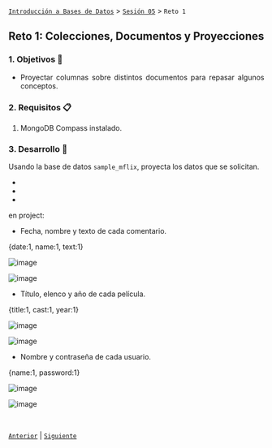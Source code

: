 [`Introducción a Bases de Datos`](../../README.md) > [`Sesión 05`](../Readme.md) > `Reto 1`
	
## Reto 1: Colecciones, Documentos y Proyecciones

<div style="text-align: justify;">

### 1. Objetivos :dart:

- Proyectar columnas sobre distintos documentos para repasar algunos conceptos.

### 2. Requisitos :clipboard:

1. MongoDB Compass instalado.

### 3. Desarrollo :rocket:

Usando la base de datos `sample_mflix`, proyecta los datos que se solicitan.

-
-
-
en project:

- Fecha, nombre y texto de cada comentario.


{date:1, name:1, text:1}

![image](https://user-images.githubusercontent.com/104279978/194728015-53553006-f16f-4160-a2ea-f1fee27805d7.png)

![image](https://user-images.githubusercontent.com/104279978/196318559-1297125e-3fbd-4500-a249-4bd16f6e8dd7.png)






- Título, elenco y año de cada película.


{title:1, cast:1, year:1}


![image](https://user-images.githubusercontent.com/104279978/194728024-67aa6473-fd73-4b1c-932f-10f1de2eaeb6.png)


![image](https://user-images.githubusercontent.com/104279978/196318843-984d0c92-289c-41a9-b47f-d9276503ee9d.png)






- Nombre y contraseña de cada usuario.




{name:1, password:1}	



![image](https://user-images.githubusercontent.com/104279978/194728032-9cb371a5-4881-4f89-baa1-f77d5e7708be.png)

![image](https://user-images.githubusercontent.com/104279978/196319091-e3af0f56-79bb-4cf3-a92f-e346021b587c.png)





<br/>

[`Anterior`](../Ejemplo-01/Readme.md) | [`Siguiente`](../Readme.md)

</div>
